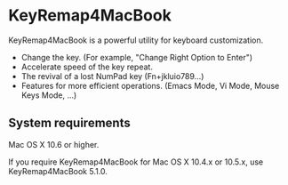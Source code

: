 KeyRemap4MacBook
=============

KeyRemap4MacBook is a powerful utility for keyboard customization.

* Change the key. (For example, "Change Right Option to Enter")
* Accelerate speed of the key repeat.
* The revival of a lost NumPad key (Fn+jkluio789…)
* Features for more efficient operations. (Emacs Mode, Vi Mode, Mouse Keys Mode, ...)

System requirements
-------------------
Mac OS X 10.6 or higher.

If you require KeyRemap4MacBook for Mac OS X 10.4.x or 10.5.x, use KeyRemap4MacBook 5.1.0.

